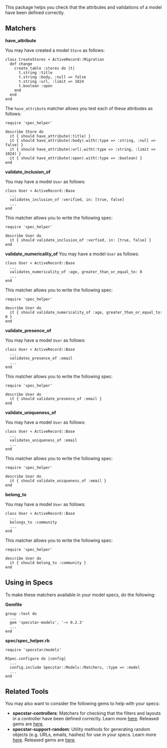 This package helps you check that the attributes and validations of a model have been defined correctly.

Matchers
--------

**have_attribute**

You may have created a model `Store` as follows:

    class CreateStores < ActiveRecord::Migration
      def change
        create_table :stores do |t|
          t.string :title
          t.string :body, :null => false
          t.string :url, :limit => 1024
          t.boolean :open
        end
      end
    end

The `have_attribute` matcher allows you test each of these attributes as follows:

    require 'spec_helper'

    describe Store do
      it { should have_attribute(:title) }
      it { should have_attribute(:body).with(:type => :string, :null => false) }
      it { should have_attribute(:url).with(:type => :string, :limit => 1024) }
      it { should have_attribute(:open).with(:type => :boolean) }
    end

**validate_inclusion_of**

You may have a model `User` as follows:

    class User < ActiveRecord::Base
      ...
      validates_inclusion_of :verified, in: [true, false]
      ...
    end

This matcher allows you to write the following spec:

    require 'spec_helper'

    describe User do
      it { should validate_inclusion_of :verfied, in: [true, false] }
    end

**validate_numericality_of**
You may have a model `User` as follows:

    class User < ActiveRecord::Base
      ...
      validates_numericality_of :age, greater_than_or_equal_to: 0
      ...
    end

This matcher allows you to write the following spec:

    require 'spec_helper'

    describe User do
      it { should validate_numericality_of :age, greater_than_or_equal_to: 0 }
    end

**validate_presence_of**

You may have a model `User` as follows:

    class User < ActiveRecord::Base
      ...
      validates_presence_of :email
      ...
    end

This matcher allows you to write the following spec:

    require 'spec_helper'

    describe User do
      it { should validate_presence_of :email }
    end

**validate_uniqueness_of**

You may have a model `User` as follows:

    class User < ActiveRecord::Base
      ...
      validates_uniqueness_of :email
      ...
    end

This matcher allows you to write the following spec:

    require 'spec_helper'

    describe User do
      it { should validate_uniqueness_of :email }
    end


**belong_to**

You may have a model `User` as follows:

    class User < ActiveRecord::Base
      ...
      belongs_to :community
      ...
    end

This matcher allows you to write the following spec:

    require 'spec_helper'

    describe User do
      it { should belong_to :community }
    end

Using in Specs
--------------
To make these matchers available in your model specs, do the following:

**Gemfile**

    group :test do
      ...
      gem 'specstar-models', '~> 0.2.3'
      ...
    end

**spec/spec_helper.rb**

    require 'specstar/models'

    RSpec.configure do |config|
      ...
      config.include Specstar::Models::Matchers, :type => :model
      ...
    end


Related Tools
-------------
You may also want to consider the following gems to help with your specs:
 
* **specstar-controllers**: Matchers for checking that the filters and layouts in a controller have been defined correctly. Learn more [here](https://github.com/sujoyg/specstar-controllers 'Github'). Released gems are [here](http://rubygems.org/gems/specstar-controllers). 
* **specstar-support-random**: Utility methods for generating random objects (e.g. URLs, emails, hashes) for use in your specs. Learn more [here](https://github.com/sujoyg/specstar-support-random 'Github'). Released gems are [here](http://rubygems.org/gems/specstar-support-random).

 